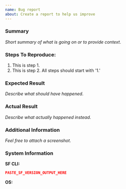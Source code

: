 ```yaml
---
name: Bug report
about: Create a report to help us improve
---
```


<!--
NOTICE: While GitHub is the preferred channel for reporting issues/feedback, this is not a mechanism for receiving support under any agreement or SLA. If you require immediate assistance, please use official support channels.
-->

<!--
FOR BUGS RELATED TO THE SALEFORCE CLI, please use this repository: https://github.com/forcedotcom/cli/issues
-->

### Summary

_Short summary of what is going on or to provide context_.

### Steps To Reproduce:

1.  This is step 1.
1.  This is step 2. All steps should start with '1.'

### Expected Result

_Describe what should have happened_.

### Actual Result

_Describe what actually happened instead_.

### Additional Information

_Feel free to attach a screenshot_.

### System Information

**SF CLI:**
<!-- Which shell or terminal are you using? (bash, zsh, powershell 7, cmd.exe, etc) -->
<!-- Paste the **full** output of the `sf version --verbose --json` command below -->

```json
PASTE_SF_VERSION_OUTPUT_HERE
```

**OS:**
